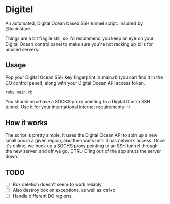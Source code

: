 # Digitel

An automated, Digital Ocean based SSH tunnel script. Inspired by
@lucidstack.

Things are a bit fragile still, so I'd recommend you keep an eye on your
Digital Ocean control panel to make sure you're not racking up bills for
unused servers.

## Usage

Pop your Digital Ocean SSH key fingerprint in main.rb (you can find it
in the DO control panel), along with your Digital Ocean API access
token.

```
ruby main.rb
```

You should now have a SOCKS proxy pointing to a Digital Ocean SSH
tunnel. Use it for your international internet requirements :-)

## How it works

The script is pretty simple. It uses the Digital Ocean API to spin up a
new small box in a given region, and then waits until it has network
access. Once it's online, we hook up a SOCKS proxy pointing to an SSH
tunnel through the new server, and off we go. CTRL+C'ing out of the app
shuts the server down.

## TODO

- [ ] Box deletion doesn't seem to work reliably
- [ ] Also destroy box on exceptions, as well as ctrl+c
- [ ] Handle different DO regions
